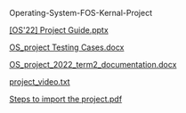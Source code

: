 Operating-System-FOS-Kernal-Project

[[OS'22] Project Guide.pptx](https://github.com/Eman-Moutaz/Operating-Systems-FOS-Kernel-Project/files/9395977/OS.22.Project.Guide.pptx)

[OS_project Testing Cases.docx](https://github.com/Eman-Moutaz/Operating-Systems-FOS-Kernel-Project/files/9395979/OS_project.Testing.Cases.docx)

[OS_project_2022_term2_documentation.docx](https://github.com/Eman-Moutaz/Operating-Systems-FOS-Kernel-Project/files/9395980/OS_project_2022_term2_documentation.docx)

[project_video.txt](https://github.com/Eman-Moutaz/Operating-Systems-FOS-Kernel-Project/files/9395981/project_video.txt)

[Steps to import the project.pdf](https://github.com/Eman-Moutaz/Operating-Systems-FOS-Kernel-Project/files/9395982/Steps.to.import.the.project.pdf)

